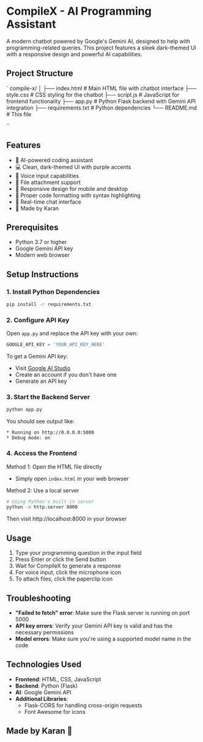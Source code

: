 # CompileX - AI Programming Assistant

A modern chatbot powered by Google's Gemini AI, designed to help with programming-related queries. This project features a sleek dark-themed UI with a responsive design and powerful AI capabilities.

## Project Structure

`
    compile-x/
│
├── index.html                # Main HTML file with chatbot interface
├── style.css                 # CSS styling for the chatbot
├── script.js                 # JavaScript for frontend functionality
├── app.py                    # Python Flask backend with Gemini API integration
├── requirements.txt          # Python dependencies
└── README.md                 # This file


``

## Features

- 🤖 AI-powered coding assistant
- 💻 Clean, dark-themed UI with purple accents
- 🎤 Voice input capabilities
- 📎 File attachment support
- 📱 Responsive design for mobile and desktop
- 🧩 Proper code formatting with syntax highlighting
- 🔄 Real-time chat interface
- 🚁 Made by Karan

## Prerequisites

- Python 3.7 or higher
- Google Gemini API key
- Modern web browser

## Setup Instructions

### 1. Install Python Dependencies

```bash
pip install -r requirements.txt
```

### 2. Configure API Key

Open `app.py` and replace the API key with your own:

```python
GOOGLE_API_KEY = 'YOUR_API_KEY_HERE'
```

To get a Gemini API key:
- Visit [Google AI Studio](https://makersuite.google.com/app/apikey)
- Create an account if you don't have one
- Generate an API key

### 3. Start the Backend Server

```bash
python app.py
```

You should see output like:
```
* Running on http://0.0.0.0:5000
* Debug mode: on
```

### 4. Access the Frontend

Method 1: Open the HTML file directly
- Simply open `index.html` in your web browser

Method 2: Use a local server
```bash
# Using Python's built-in server
python -m http.server 8000
```
Then visit http://localhost:8000 in your browser

## Usage

1. Type your programming question in the input field
2. Press Enter or click the Send button
3. Wait for CompileX to generate a response
4. For voice input, click the microphone icon
5. To attach files, click the paperclip icon

## Troubleshooting

- **"Failed to fetch" error**: Make sure the Flask server is running on port 5000
- **API key errors**: Verify your Gemini API key is valid and has the necessary permissions
- **Model errors**: Make sure you're using a supported model name in the code

## Technologies Used

- **Frontend**: HTML, CSS, JavaScript
- **Backend**: Python (Flask)
- **AI**: Google Gemini API
- **Additional Libraries**: 
  - Flask-CORS for handling cross-origin requests
  - Font Awesome for icons

## Made by Karan 🚁 
